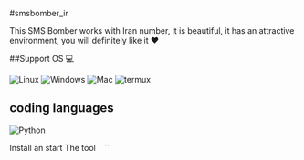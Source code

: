 #smsbomber_ir

This SMS Bomber works with Iran number, it is beautiful, it has an attractive environment, you will definitely like it ♥️

##Support OS 💻

![Linux](https://img.shields.io/badge/-Linux-000000?style=flat&logo=linux&logoColor=FCC624)
![Windows](http://img.shields.io/badge/-Windows-0078D6?style=flat-square&logo=windows&logoColor=ffffff)
![Mac](http://img.shields.io/badge/-Mac-0078D6?style=flat-square&logo=apple&logoColor=ffffff)
![termux](https://www.google.com/url?sa=i&url=https%3A%2F%2Fcommons.wikimedia.org%2Fwiki%2FFile%3ATermux_2.png&psig=AOvVaw0nFckHrtP0ddDQHG48jdQY&ust=1700217005129000&source=images&cd=vfe&opi=89978449&ved=0CBIQjRxqFwoTCLDJroeoyIIDFQAAAAAdAAAAABAE)

## coding languages 

![Python](https://img.shields.io/badge/-Python-333333?style=flat&logo=python)&nbsp;

Install an start The tool
``
``
``
